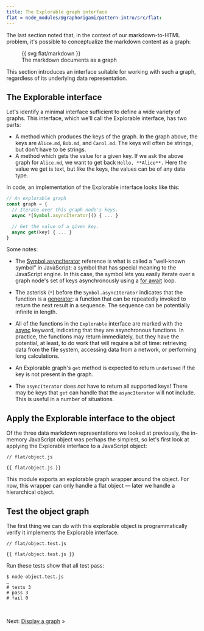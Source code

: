 ```yaml
---
title: The Explorable graph interface
flat = node_modules/@graphorigami/pattern-intro/src/flat:
---
```


The last section noted that, in the context of our markdown-to-HTML problem, it's possible to conceptualize the markdown content as a graph:

<figure>
  {{ svg flat/markdown }}
  <figcaption>The markdown documents as a graph</figcaption>
</figure>

This section introduces an interface suitable for working with such a graph, regardless of its underlying data representation.

## The Explorable interface

Let's identify a minimal interface sufficient to define a wide variety of graphs. This interface, which we'll call the Explorable interface, has two parts:

- A method which produces the keys of the graph. In the graph above, the keys are `Alice.md`, `Bob.md`, and `Carol.md`. The keys will often be strings, but don't have to be strings.
- A method which gets the value for a given key. If we ask the above graph for `Alice.md`, we want to get back `Hello, **Alice**.` Here the value we get is text, but like the keys, the values can be of any data type.

In code, an implementation of the Explorable interface looks like this:

```js
// An explorable graph
const graph = {
  // Iterate over this graph node's keys.
  async *[Symbol.asyncIterator]() { ... }

  // Get the value of a given key.
  async get(key) { ... }
}
```

Some notes:

- The [Symbol.asyncIterator](https://developer.mozilla.org/en-US/docs/Web/JavaScript/Reference/Global_Objects/Symbol/asyncIterator) reference is what is called a "well-known symbol" in JavaScript: a symbol that has special meaning to the JavaScript engine. In this case, the symbol lets you easily iterate over a graph node's set of keys asynchronously using a [for await](https://developer.mozilla.org/en-US/docs/Web/JavaScript/Reference/Statements/for-await...of) loop.

- The asterisk (`*`) before the `Symbol.asyncIterator` indicates that the function is a [generator](https://developer.mozilla.org/en-US/docs/Web/JavaScript/Reference/Global_Objects/Generator): a function that can be repeatedly invoked to return the next result in a sequence. The sequence can be potentially infinite in length.

- All of the functions in the `Explorable` interface are marked with the [async](https://developer.mozilla.org/en-US/docs/Web/JavaScript/Reference/Statements/async_function) keyword, indicating that they are asynchronous functions. In practice, the functions may return immediately, but they have the potential, at least, to do work that will require a bit of time: retrieving data from the file system, accessing data from a network, or performing long calculations.

- An Explorable graph's `get` method is expected to return `undefined` if the key is not present in the graph.

- The `asyncIterator` does _not_ have to return all supported keys! There may be keys that `get` can handle that the `asyncIterator` will not include. This is useful in a number of situations.

## Apply the Explorable interface to the object

Of the three data markdown representations we looked at previously, the in-memory JavaScript object was perhaps the simplest, so let's first look at applying the Explorable interface to a JavaScript object:

```{{'js'}}
// flat/object.js

{{ flat/object.js }}
```

This module exports an explorable graph wrapper around the object. For now, this wrapper can only handle a flat object — later we handle a hierarchical object.

## Test the object graph

The first thing we can do with this explorable object is programmatically verify it implements the Explorable interface.

```{{'js'}}
// flat/object.test.js

{{ flat/object.test.js }}
```

<span class="tutorialStep"></span> Run these tests show that all test pass:

```console
$ node object.test.js
…
# tests 3
# pass 3
# fail 0
```

&nbsp;

Next: [Display a graph](display.html) »
